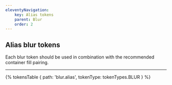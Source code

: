 ```yaml
---
eleventyNavigation:
    key: Alias tokens
    parent: Blur
    order: 2
---
```


## Alias blur tokens
Each blur token should be used in combination with the recommended container fill pairing.

---

{% tokensTable {
    path: 'blur.alias',
    tokenType: tokenTypes.BLUR
} %}